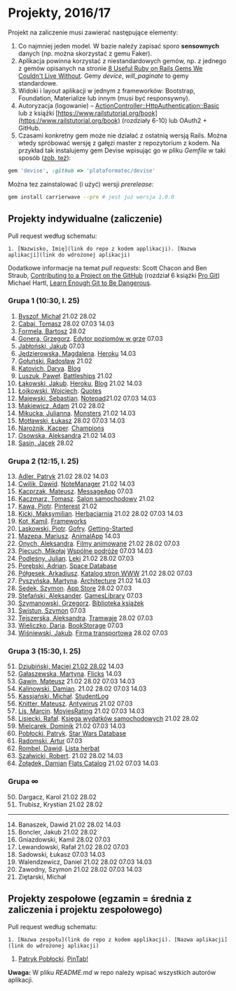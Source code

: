 # Projekty, 2016/17

Projekt na zaliczenie musi zawierać następujące elementy:

1. Co najmniej jeden model. W bazie należy zapisać sporo **sensownych** danych
  (np. można skorzystać z gemu Faker).
1. Aplikacja powinna korzystać z niestandardowych gemów, np. z jednego
  z gemów opisanych na stronie [8 Useful Ruby on Rails Gems We Couldn't Live Without](http://blog.planetargon.com/entries/8-useful-ruby-on-rails-gems-we-couldnt-live-without?__s=jvsvsq3unktoidfpqwzm).
  Gemy _device_, _will_paginate_ to gemy standardowe.
1. Widoki i layout aplikacji w jednym z frameworków:
   Bootstrap, Foundation, Materialize lub innym (musi być responsywny).
1. Autoryzacja (logowanie) – [ActionController::HttpAuthentication::Basic](http://edgeapi.rubyonrails.org/classes/ActionController/HttpAuthentication/Basic.html)
   lub z książki [https://www.railstutorial.org/book](https://www.railstutorial.org/book)
   (rozdziały 6-10) lub OAuth2 + GitHub.
1. Czasami konkretny gem może nie działać z ostatnią wersją Rails. Można wtedy spróbować
  wersję z gałęzi master z repozytorium z kodem. Na przykład tak instalujemy
  gem Devise wpisując go w pliku _Gemfile_ w taki sposób
  ([zob. też](http://bundler.io/git.html)):

```ruby
gem 'devise', :github => 'plataformatec/devise'
```
Można tez zainstalować (i użyć) wersji _prerelease_:
```sh
gem install carrierwave --pre # jest już wersja 1.0.0
```

## Projekty indywidualne (zaliczenie)

Pull request według schematu:
```
1. [Nazwisko, Imię](link do repo z kodem applikacji). [Nazwa aplikacji](link do wdrożonej aplikacji)
```

Dodatkowe informacje na temat _pull requests_: Scott Chacon and Ben Straub,
[Contributing to a Project on the GitHub](https://git-scm.com/book/en/v2/GitHub-Contributing-to-a-Project)
(rozdział 6 książki [Pro Git](https://git-scm.com/book/en/v2))
Michael Hartl, [Learn Enough Git to Be Dangerous](https://www.learnenough.com/git-tutorial).

<!--
  Regular Expressions Tutorial, http://www.regular-expressions.info/tutorial.html
     Find: (\d+),(.+),(.+),.+,.*
  Replace: $1. $2, $3
-->

### Grupa 1 (10:30, l. 25)

1. [Byszof, Michał](https://github.com/nietrwalyenol/asi) 21.02 28.02
49. [Cabaj, Tomasz](https://github.com/tcabaj/ASI) 28.02 07.03 14.03
16. [Formela, Bartosz](https://github.com/Formeister/ASI) 28.02
2. [Gonera, Grzegorz](https://bitbucket.org/ArmaCoder/gdg). [Edytor poziomów w grze](https://godizzygo.herokuapp.com/) 07.03
3. [Jabłoński, Jakub](https://github.com/jakjablonski/ASI-my) 07.03
4. [Jędzierowska, Magdalena](https://github.com/MagdalenaJedzierowska/ASI). [Heroku](https://stark-reaches-64952.herokuapp.com/) 14.03
52. [Gołuński, Radosław](https://github.com/RGolun/ASI_ZAL) 21.02
5. [Katovich, Darya](https://github.com/dkotowicz/ruby_projekt_1). [Blog](https://blogrubydaria.herokuapp.com)
55. [Luszuk, Paweł](https://github.com/luszukpawel/Architektura-serwisow-internetowych-zal). [Battleships](https://battleshipsasi.herokuapp.com/startup/index) 21.02
6. [Łąkowski, Jakub](https://github.com/kubalakowski/asi). [Heroku](https://simplerorapp.herokuapp.com/), [Blog](https://github.com/kubalakowski/ror-getting-started) 21.02 14.03
7. [Łojkowski, Wojciech](https://github.com/wlojkowski/QuotesApp). [Quotes](https://quotesapprails.herokuapp.com/)
56. [Majewski, Sebastian](https://github.com/SebastianMajewski/RoR-Notepad). [Notepad](https://rornotepad.herokuapp.com/)21.02 07.03 14.03
8. [Makiewicz, Adam](https://github.com/adammak2342/Ruby-asi) 21.02 28.02
58. [Mikucka, Julianna](https://github.com/LadyJuleczka/Monsters). [Monsters](/) 21.02 14.03
9. [Motławski, Łukasz](https://github.com/lmotlawski/ASI_lab) 28.02 07.03 14.03
10. [Narożnik, Kacper](https://github.com/knaroznik/Rails_LoLChampions). [Champions](https://champions-lol.herokuapp.com/)
11. [Osowska, Aleksandra](https://github.com/aleksandrao/Asi.git) 21.02 14.03
12. [Sasin, Jacek](https://github.com/jsasin/asi_lab) 28.02


### Grupa 2 (12:15, l. 25)

13. [Adler, Patryk](https://github.com/adlerpoland/mojeasi) 21.02 28.02 14.03
15. [Cwilik, Dawid](https://github.com/jodanpotasu/CrudRails). [NoteManager](https://shielded-temple-90073.herokuapp.com) 21.02 14.03
18. [Kacprzak, Mateusz](https://github.com/implssv/MessageApp). [MessageApp](http://serene-spire-89656.herokuapp.com) 07.03
19. [Kaczmarz, Tomasz](https://github.com/tkaczmarz/asi). [Salon samochodowy](https://shielded-tundra-94334.herokuapp.com) 21.02
20. [Kawa, Piotr](https://github.com/Pkawa/pinterest-clone). [Pinterest](https://myownpinterest.herokuapp.com/) 21.02
21. [Kicki, Maksymilian](https://github.com/mkicki/Herbaciarnia). [Herbaciarnia](https://herbaciarnia.herokuapp.com) 21.02 28.02 07.03 14.03
53. [Kot, Kamil](https://github.com/KotMeow/asi-frameworks). [Frameworks](https://asi-frameworks.herokuapp.com/)
23. [Laskowski, Piotr](https://github.com/ozh204/Ruby-on-Rails). [Gofry](https://ozh204.herokuapp.com/). [Getting-Started](https://github.com/ozh204/Getting-Started)
24. [Mazepa, Mariusz](https://bitbucket.org/mmazepa/asi_zaliczenie). [AnimalApp](https://mmazepa.herokuapp.com/) 14.03
25. [Onych, Aleksandra](https://github.com/aonych/ruby_filmy). [Filmy animowane](https://quiet-everglades-56380.herokuapp.com/) 21.02 28.02 07.03
26. [Piecuch, Mikołaj](https://github.com/mikolajpiecuch/asi) [Wspólne podróże](https://tripsug.herokuapp.com/) 07.03 14.03
27. [Podleśny, Julian](https://github.com/jpodlesny/ruby_projekt). [Leki](https://intense-brook-60837.herokuapp.com/) 21.02 28.02 07.03
28. [Porębski, Adrian](https://bitbucket.org/APorebski/ror-1). [Space Database](https://sheltered-meadow-43448.herokuapp.com/)
29. [Półgęsek, Arkadiusz](https://github.com/apolgesek/asiprojekt). [Katalog stron WWW](https://serene-dusk-56530.herokuapp.com/) 21.02 28.02 07.03
30. [Pyszyńska, Martyna](https://github.com/Matyldzia22/arch_serwisow). [Architecture](https://stark-tor-96562.herokuapp.com/) 21.02 14.03
31. [Sędek, Szymon](https://github.com/GSun12/ASI). [App Store](https://hidden-gorge-22591.herokuapp.com/) 28.02 07.03
32. [Stefański, Aleksander](https://github.com/astefanski1/MyGamesRubyApp). [GamesLibrary](https://mygamesrubyapp.herokuapp.com/) 07.03
33. [Szymanowski, Grzegorz](https://github.com/gwszymanowski/Ruby-projekt-indywidualny). [Biblioteka książek](https://biblioteka-ksiazek.herokuapp.com/)
34. [Świstun, Szymon](https://github.com/SzymonSwistun94/projekty-asi) 07.03
35. [Tejszerska, Aleksandra](https://github.com/atejszerska/ruby-asi). [Tramwaje](https://tramwaje-gdansk.herokuapp.com/) 28.02 07.03
37. [Wieliczko, Daria](https://github.com/sherrywolf/ruby_crud). [BookStorage](https://sheltered-depths-28406.herokuapp.com/) 07.03
38. [Wiśniewski, Jakub](https://github.com/jawisniewski//RubyOnR). [Firma transportowa](http://firmatransportowa.herokuapp.com/) 28.02 07.03


### Grupa 3 (15:30, l. 25)

51. [Dziubiński, Maciej 21.02 28.02](https://github.com/mdziub/asi) 14.03
41. [Gałaszewska, Martyna](https://github.com/MGalaszewska/asi-zal). [Flicks](https://damp-escarpment-69384.herokuapp.com/) 14.03
42. [Gawin, Mateusz](https://github.com/matgawin/projekt_asi) 21.02 28.02 07.03 14.03
43. [Kalinowski, Damian](https://github.com/lafreak/asi). 21.02 28.02 07.03 14.03
44. [Kassjański, Michał](https://github.com/mkassjanski/asi-lab/). [StudentLog](https://infinite-tor-53957.herokuapp.com/)
22. [Knitter, Mateusz](https://github.com/supperbull/RubySEM6). [Antywirus](http://supperbull.herokuapp.com/) 21.02 07.03
54. [Lis, Marcin](https://github.com/marcinlis0/MoviesRating). [MoviesRating](http://rate-this.herokuapp.com/) 21.02 07.03 14.03
46. [Lisiecki, Rafał](https://github.com/littlefoxmiastko/ruby1). [Księga wydatków samochodowych](https://ruby1naug.herokuapp.com/) 21.02 28.02
57. [Mielcarek, Dominik](https://github.com/ThaFog/ArchitekturaSerwisow) 21.02 07.03 14.03
47. [Pobłocki, Patryk](https://github.com/ppoblocki/projekt1_rails). [Star Wars Database](https://radiant-springs-24519.herokuapp.com/)
59. [Radomski, Artur](https://github.com/arturadom/ASI_zaliczenie) 07.03
60. [Rombel, Dawid](https://github.com/drombel/project-ruby). [Lista herbat](https://enigmatic-plains-17766.herokuapp.com/)
48. [Szałwicki, Robert](https://github.com/Pentium320/asi-projekt). 21.02 28.02 14.03
62. [Żołądek, Damian](https://github.com/damian024/rails) [Flats Catalog](https://flatcatalog.herokuapp.com/) 21.02 07.03 14.03


### Grupa ∞

50. Dargacz, Karol 21.02 28.02
61. Trubisz, Krystian 21.02 28.02

---

14. Banaszek, Dawid 21.02 28.02 14.03
40. Boncler, Jakub 21.02 28.02
17. Gniazdowski, Kamil 28.02 07.03
45. Lewandowski, Rafał 21.02 28.02 07.03
63. Sadowski, Łukasz 07.03 14.03
36. Walendzewicz, Daniel 21.02 28.02 07.03 14.03
39. Zawodny, Szymon 21.02 28.02 07.03 14.03
63. Ziętarski, Michał


## Projekty zespołowe (egzamin = średnia z zaliczenia i projektu zespołowego)

Pull request według schematu:
```
1. [Nazwa zespołu](link do repo z kodem applikacji). [Nazwa aplikacji](link do wdrożonej aplikacji)
```

1. [Patryk Pobłocki](https://github.com/ppoblocki/egzaminRails). [PinTab!](https://fast-shore-79390.herokuapp.com/)


**Uwaga:** W pliku _README.md_ w repo należy wpisać wszystkich autorów aplikacji.
